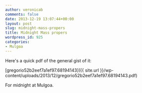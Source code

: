 ```yaml
---
author: veronicab
comments: false
date: 2013-12-19 13:07:44+00:00
layout: post
slug: midnight-mass-propers
title: Midnight Mass propers
wordpress_id: 925
categories:
- Mulgoa
---
```


Here's a quick pdf of the general gist of it:

[gregorio52b2eef7a1ef97.68194143]({{ site.url }}/wp-content/uploads/2013/12/gregorio52b2eef7a1ef97.68194143.pdf)

For midnight at Mulgoa.
